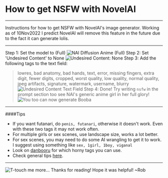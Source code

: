 # How to get NSFW with NovelAI
***
Instructions for how to get NSFW with NovelAI's image generator.
Working as of 10Nov2022
I predict NovelAI will remove this feature in the future due to the fact it can generate lolis.
***

Step 1: Set the model to (Full)
![NAI Diffusion Anime (Full)](https://i.gyazo.com/74c5710dfe47308c062cbcb4091c9711.png)
Step 2: Set 'Undesired Content' to None
![Undesired Content: None](https://i.gyazo.com/b1b60f27654ff08a8627dba2efc1015a.png)
Step 3: Add the following tags to the text field:
> lowres, bad anatomy, bad hands, text, error, missing fingers, extra digit, fewer digits, cropped, worst quality, low quality, normal quality, jpeg artifacts, signature, watermark, username, blurry
![Undesired Content Text Field](https://i.gyazo.com/92b1ee9eb963d6d9340d0409c05472e9.png)
Step 4: Done! Try writing ``nsfw`` in the prompt section too see NAI's generic anime girl in her full glory!
![You too can now generate Booba](https://i.gyazo.com/c3db469f968859e728813454ee6b1899.png)


***
####Tips
- If you want futanari, do ``penis, futanari``, otherwise it doesn't work. Even with these two tags it may not work often.
- For multiple girls or sex scenes, use landscape size, works a lot better.
- For sex scenes, you may need to do some AI wrangling to get it to work. I suggest using something like ``sex, 1girl, 1boy, viganal``
- Look on [danbooru](https://danbooru.donmai.us/tags) for which horny tags you can use.
- Check general tips [here](https://rentry.org/robs-novel-ai-tips).
***
![T-touch me more...](https://cdn.discordapp.com/attachments/967915235606417519/1030526204291334204/b2040823e41546b985c99ba8690eb05a.png)
Thanks for reading! Hope it was helpful!
~Rob
